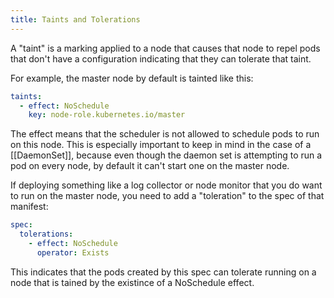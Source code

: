 ```yaml
---
title: Taints and Tolerations
---
```


A "taint" is a marking applied to a node that causes that node to
repel pods that don't have a configuration indicating that they can
tolerate that taint.

For example, the master node by default is tainted like this:

```yaml
taints:
  - effect: NoSchedule
    key: node-role.kubernetes.io/master
```

The effect means that the scheduler is not allowed to schedule pods to
run on this node.  This is especially important to keep in mind in the
case of a [[DaemonSet]], because even though the daemon set is
attempting to run a pod on every node, by default it can't start one
on the master node.

If deploying something like a log collector or node monitor that you
do want to run on the master node, you need to add a "toleration" to
the spec of that manifest:

```yaml
spec:
  tolerations:
    - effect: NoSchedule
      operator: Exists
```

This indicates that the pods created by this spec can tolerate running
on a node that is tained by the existince of a NoSchedule effect.
